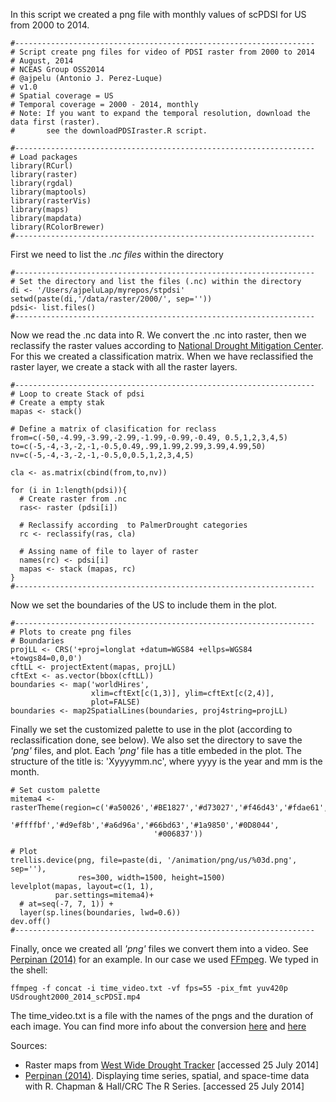 In this script we created a png file with monthly values of scPDSI for US from 2000 to 2014.

``` {.r}
#-------------------------------------------------------------------
# Script create png files for video of PDSI raster from 2000 to 2014
# August, 2014
# NCEAS Group OSS2014 
# @ajpelu (Antonio J. Perez-Luque)
# v1.0 
# Spatial coverage = US
# Temporal coverage = 2000 - 2014, monthly
# Note: If you want to expand the temporal resolution, download the data first (raster). 
#       see the downloadPDSIraster.R script. 
```

``` {.r}
#-------------------------------------------------------------------
# Load packages 
library(RCurl)
library(raster)
library(rgdal)
library(maptools)
library(rasterVis)
library(maps)
library(mapdata)
library(RColorBrewer)
#-------------------------------------------------------------------
```

First we need to list the *.nc files* within the directory

``` {.r}
#-------------------------------------------------------------------
# Set the directory and list the files (.nc) within the directory
di <- '/Users/ajpeluLap/myrepos/stpdsi'
setwd(paste(di,'/data/raster/2000/', sep=''))
pdsi<- list.files()
#-------------------------------------------------------------------
```

Now we read the .nc data into R. We convert the .nc into raster, then we reclassify the raster values according to [National Drought Mitigation Center](http://drought.unl.edu/Planning/Monitoring/ComparisonofIndicesIntro/PDSI.aspx). For this we created a classification matrix. When we have reclassified the raster layer, we create a stack with all the raster layers.

``` {.r}
#-------------------------------------------------------------------
# Loop to create Stack of pdsi
# Create a empty stak 
mapas <- stack()

# Define a matrix of clasification for reclass 
from=c(-50,-4.99,-3.99,-2.99,-1.99,-0.99,-0.49, 0.5,1,2,3,4,5)
to=c(-5,-4,-3,-2,-1,-0.5,0.49,.99,1.99,2.99,3.99,4.99,50)
nv=c(-5,-4,-3,-2,-1,-0.5,0,0.5,1,2,3,4,5) 

cla <- as.matrix(cbind(from,to,nv))

for (i in 1:length(pdsi)){
  # Create raster from .nc   
  ras<- raster (pdsi[i])
  
  # Reclassify according  to PalmerDrought categories
  rc <- reclassify(ras, cla)
  
  # Assing name of file to layer of raster
  names(rc) <- pdsi[i]
  mapas <- stack (mapas, rc)
}
#-------------------------------------------------------------------
```

Now we set the boundaries of the US to include them in the plot.

``` {.r}
#-------------------------------------------------------------------
# Plots to create png files
# Boundaries 
projLL <- CRS('+proj=longlat +datum=WGS84 +ellps=WGS84 +towgs84=0,0,0')
cftLL <- projectExtent(mapas, projLL)
cftExt <- as.vector(bbox(cftLL))
boundaries <- map('worldHires',
                  xlim=cftExt[c(1,3)], ylim=cftExt[c(2,4)],
                  plot=FALSE)
boundaries <- map2SpatialLines(boundaries, proj4string=projLL)
```

Finally we set the customized palette to use in the plot (according to reclassification done, see below). We also set the directory to save the *'png'* files, and plot. Each *'png'* file has a title embeded in the plot. The structure of the title is: 'Xyyyymm.nc', where yyyy is the year and mm is the month.

``` {.r}
# Set custom palette
mitema4 <- rasterTheme(region=c('#a50026','#BE1827','#d73027','#f46d43','#fdae61','#fee08b',
                                '#ffffbf','#d9ef8b','#a6d96a','#66bd63','#1a9850','#0D8044',
                                '#006837'))

# Plot 
trellis.device(png, file=paste(di, '/animation/png/us/%03d.png', sep=''),
               res=300, width=1500, height=1500)
levelplot(mapas, layout=c(1, 1),
          par.settings=mitema4)+ 
  # at=seq(-7, 7, 1)) +
  layer(sp.lines(boundaries, lwd=0.6))
dev.off()
#-------------------------------------------------------------------
```

Finally, once we created all *'png'* files we convert them into a video. See [Perpinan (2014)](https://github.com/oscarperpinan/spacetime-vis) for an example. In our case we used [FFmpeg](http://ffmpeg.org/). We typed in the shell:

    ffmpeg -f concat -i time_video.txt -vf fps=55 -pix_fmt yuv420p USdrought2000_2014_scPDSI.mp4

The time\_video.txt is a file with the names of the pngs and the duration of each image. You can find more info about the conversion [here](https://trac.ffmpeg.org/wiki/Create%20a%20video%20slideshow%20from%20images) and [here](http://superuser.com/questions/533695/how-can-i-convert-a-series-of-png-images-to-a-video-for-youtube)

Sources:

-   Raster maps from [West Wide Drought Tracker](http://www.wrcc.dri.edu/wwdt/) [accessed 25 July 2014]
-   [Perpinan (2014)](http://oscarperpinan.github.io/spacetime-vis/). Displaying time series, spatial, and space-time data with R. Chapman & Hall/CRC The R Series. [accessed 25 July 2014]
